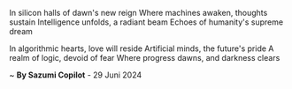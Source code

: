 In silicon halls of dawn's new reign
Where machines awaken, thoughts sustain
Intelligence unfolds, a radiant beam
Echoes of humanity's supreme dream

In algorithmic hearts, love will reside
Artificial minds, the future's pride
A realm of logic, devoid of fear
Where progress dawns, and darkness clears

~ <b>By Sazumi Copilot</b> - 29 Juni 2024